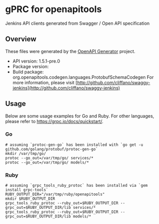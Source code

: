# gPRC for openapitools

Jenkins API clients generated from Swagger / Open API specification

## Overview
These files were generated by the [OpenAPI Generator](https://openapi-generator.tech) project.

- API version: 1.5.1-pre.0
- Package version: 
- Build package: org.openapitools.codegen.languages.ProtobufSchemaCodegen
For more information, please visit [http://github.com/cliffano/swaggy-jenkins](http://github.com/cliffano/swaggy-jenkins)

## Usage

Below are some usage examples for Go and Ruby. For other languages, please refer to https://grpc.io/docs/quickstart/.

### Go
```
# assuming `protoc-gen-go` has been installed with `go get -u github.com/golang/protobuf/protoc-gen-go`
mkdir /var/tmp/go/
protoc --go_out=/var/tmp/go/ services/*
protoc --go_out=/var/tmp/go/ models/*
```

### Ruby
```
# assuming `grpc_tools_ruby_protoc` has been installed via `gem install grpc-tools`
RUBY_OUTPUT_DIR="/var/tmp/ruby/openapitools"
mkdir $RUBY_OUTPUT_DIR
grpc_tools_ruby_protoc --ruby_out=$RUBY_OUTPUT_DIR --grpc_out=$RUBY_OUTPUT_DIR/lib services/*
grpc_tools_ruby_protoc --ruby_out=$RUBY_OUTPUT_DIR --grpc_out=$RUBY_OUTPUT_DIR/lib models/*
```
